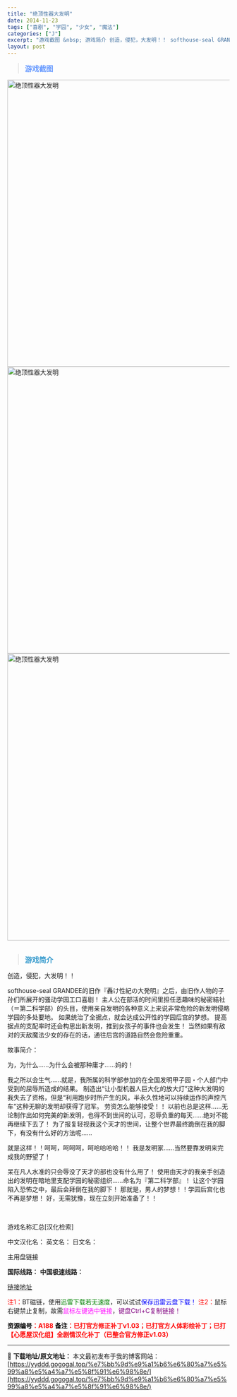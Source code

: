 ```yaml
---
title: "绝顶性器大发明"
date: 2014-11-23
tags: ["喜剧", "学园", "少女", "魔法"]
categories: ["J"]
excerpt: "游戏截图 &nbsp; 游戏简介 创造，侵犯，大发明！！ softhouse-seal GRANDEE的旧作『轟け性紀の大発明』之后，由旧作人物的子孙们所展开的骚动学园工口喜剧！ 主人公在部活的时间里担任恶趣味的秘密結社（＝第二科学部）的头目，使用亲自发明的各种意义上来说非常危险的新发明侵略学园的多&hellip;"
layout: post
---
```


<div>
<blockquote><b><span style="font-size: 12pt; color: #6699ff;">游戏截图</span></b></blockquote>
<div><img title="点击放大" src="https://yyddd.gogogal.top/wp-content/uploads/2025/04/20250430_6811daa5a5ff8.webp" alt="绝顶性器大发明" width="650" /></div>
<div><img title="点击放大" src="https://yyddd.gogogal.top/wp-content/uploads/2025/04/20250430_6811daa7cfbd8.webp" alt="绝顶性器大发明" width="650" /></div>
<div><img title="点击放大" src="https://yyddd.gogogal.top/wp-content/uploads/2025/04/20250430_6811daa951814.webp" alt="绝顶性器大发明" width="650" /></div>
&nbsp;
<blockquote><b><span style="font-size: 12pt; color: #3399cc;">游戏简介</span></b></blockquote>
<div>

创造，侵犯，大发明！！

softhouse-seal GRANDEE的旧作『轟け性紀の大発明』之后，由旧作人物的子孙们所展开的骚动学园工口喜剧！
主人公在部活的时间里担任恶趣味的秘密結社（＝第二科学部）的头目，使用亲自发明的各种意义上来说非常危险的新发明侵略学园的多处要地。
如果统治了全据点，就会达成公开性的学园后宫的梦想。
提高据点的支配率时还会构思出新发明，推到女孩子的事件也会发生！
当然如果有敌对的天敌魔法少女的存在的话，通往后宫的道路自然会危险重重。

故事简介：

为，为什么……为什么会被那种庸才……妈的！

我之所以会生气……就是，我所属的科学部参加的在全国发明甲子园・个人部门中受到的屈辱所造成的结果。
制造出“让小型机器人巨大化的放大灯”这种大发明的我失去了资格，但是“利用跑步时所产生的风，半永久性地可以持续运作的声控汽车”这种无聊的发明却获得了冠军。
劳资怎么能够接受！！
以前也总是这样……无论制作出如何完美的新发明，也得不到世间的认可，忍辱负重的每天……绝对不能再继续下去了！
为了报复轻视我这个天才的世间，让整个世界最终跪倒在我的脚下，有没有什么好的方法呢……

就是这样！！呵呵，呵呵呵，呵哈哈哈哈！！
我是发明家……当然要靠发明来完成我的野望了！

呆在凡人水准的只会辱没了天才的部也没有什么用了！
使用由天才的我亲手创造出的发明在暗地里支配学园的秘密组织……命名为『第二科学部』！
让这个学园陷入恐怖之中，最后会拜倒在我的脚下！
那就是，男人的梦想！！学园后宫化也不再是梦想！
好，无需犹豫，现在立刻开始准备了！！

</div>
&nbsp;

游戏名称汇总[汉化检索]

中文汉化名：
英文名：
日文名：

</div>
<div class="panel panel-primary">
<div class="panel-heading">主用盘链接</div>
<div class="panel-body">

<b>国际线路：</b>
<b>中国极速线路：</b>

<!--wechatfans start-->

<a href="https://pan.xunlei.com/s/VORYV8cqekstE6qJVNNIjE1UA1?pwd=dvwq#">链接地址</a>

<!--wechatfans end-->
<span style="color: #ff0000;">注1：</span>BT磁链，使用<span style="color: #008000;">迅雷下载若无速度</span>，可以试试<span style="color: #0000ff;">保存迅雷云盘下载！</span>
<span style="color: #ff0000;">注2：</span>鼠标右键禁止复制，故需<span style="color: #ff00ff;">鼠标左键选中链接</span>，<span style="color: #800080;">键盘Ctrl+C复制链接！</span>

</div>
<div class="panel-footer"><span style="color: #ff0000;"><b><span style="color: #000000;">资源编号</span>：A188</b></span>
<span style="color: #ff0000;"><b><span style="color: #000000;">备注</span>：已打官方修正补丁v1.03；已打官方人体彩绘补丁；已打【心愿屋汉化组】全剧情汉化补丁（已整合官方修正v1.03）</b></span></div>
</div>

---
📖 **下载地址/原文地址：** 本文最初发布于我的博客网站：[https://yyddd.gogogal.top/%e7%bb%9d%e9%a1%b6%e6%80%a7%e5%99%a8%e5%a4%a7%e5%8f%91%e6%98%8e/](https://yyddd.gogogal.top/%e7%bb%9d%e9%a1%b6%e6%80%a7%e5%99%a8%e5%a4%a7%e5%8f%91%e6%98%8e/)

